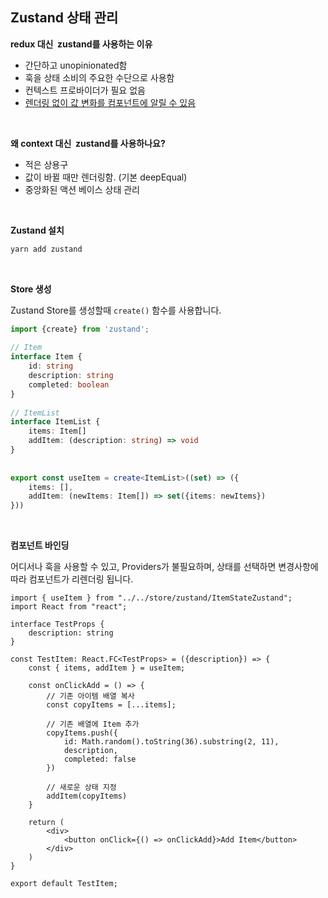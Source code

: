 ## Zustand 상태 관리

**redux 대신  zustand를 사용하는 이유**

- 간단하고 unopinionated함
- 훅을 상태 소비의 주요한 수단으로 사용함
- 컨텍스트 프로바이더가 필요 없음
- [렌더링 없이 값 변화를 컴포넌트에 알릴 수 있음](https://github.com/pmndrs/zustand#transient-updates-for-often-occurring-state-changes)

<br>

**왜 context 대신  zustand를 사용하나요?**

- 적은 상용구
- 값이 바뀔 때만 렌더링함. (기본 deepEqual)
- 중앙화된 액션 베이스 상태 관리

<br>

**Zustand 설치**

```bash
yarn add zustand
```

<br>

**Store 생성**

Zustand Store를 생성할때 `create()` 함수를 사용합니다.

```ts
import {create} from 'zustand';  
  
// Item  
interface Item {  
    id: string  
    description: string  
    completed: boolean  
}  
  
// ItemList  
interface ItemList {  
    items: Item[]  
    addItem: (description: string) => void  
}  
  
  
export const useItem = create<ItemList>((set) => ({  
    items: [],  
    addItem: (newItems: Item[]) => set({items: newItems})  
}))
```

<br>

**컴포넌트 바인딩**

어디서나 훅을 사용할 수 있고, Providers가 불필요하며, 상태를 선택하면  변경사항에 따라 컴포넌트가 리렌더링 됩니다.

```tsx
import { useItem } from "../../store/zustand/ItemStateZustand";  
import React from "react";  
  
interface TestProps {  
    description: string  
}  
  
const TestItem: React.FC<TestProps> = ({description}) => {  
    const { items, addItem } = useItem;  
  
    const onClickAdd = () => {  
        // 기존 아이템 배열 복사  
        const copyItems = [...items];  
  
        // 기존 배열에 Item 추가  
        copyItems.push({  
            id: Math.random().toString(36).substring(2, 11),  
            description,  
            completed: false  
        })  
  
        // 새로운 상태 지정  
        addItem(copyItems)  
    }  
  
    return (  
        <div>  
            <button onClick={() => onClickAdd}>Add Item</button>  
        </div>  
    )  
}  
  
export default TestItem;
```